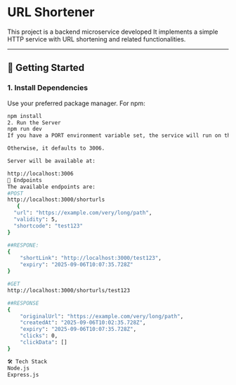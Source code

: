 # URL Shortener 

This project is a backend microservice developed 
It implements a simple HTTP service with URL shortening and related functionalities.

---

## 🚀 Getting Started

### 1. Install Dependencies
Use your preferred package manager. For npm:

```bash
npm install
2. Run the Server
npm run dev
If you have a PORT environment variable set, the service will run on that port.

Otherwise, it defaults to 3006.

Server will be available at:

http://localhost:3006
📡 Endpoints
The available endpoints are:
#POST
http://localhost:3000/shorturls
   {
  "url": "https://example.com/very/long/path",
  "validity": 5,
  "shortcode": "test123"
}

##RESPONE:
{
    "shortLink": "http://localhost:3000/test123",
    "expiry": "2025-09-06T10:07:35.728Z"
}

#GET
http://localhost:3000/shorturls/test123

##RESPONSE
{
    "originalUrl": "https://example.com/very/long/path",
    "createdAt": "2025-09-06T10:02:35.728Z",
    "expiry": "2025-09-06T10:07:35.728Z",
    "clicks": 0,
    "clickData": []
}

🛠 Tech Stack
Node.js
Express.js

